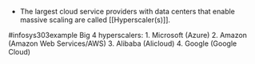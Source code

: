 - The largest cloud service providers with data centers that enable massive scaling are called [[Hyperscaler(s)]].

#infosys303example 
Big 4 hyperscalers:
	1. Microsoft (Azure)
	2. Amazon (Amazon Web Services/AWS)
	3. Alibaba (Alicloud)
	4. Google (Google Cloud)
